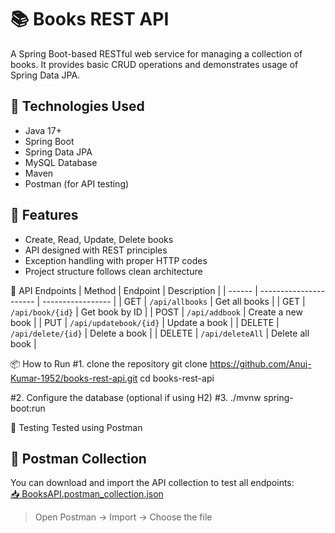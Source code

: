 # 📚 Books REST API 

A Spring Boot-based RESTful web service for managing a collection of books. It provides basic CRUD operations and demonstrates usage of Spring Data JPA.

## 🔧 Technologies Used
- Java 17+
- Spring Boot
- Spring Data JPA
- MySQL Database
- Maven
- Postman (for API testing)

## 🚀 Features
- Create, Read, Update, Delete books
- API designed with REST principles
- Exception handling with proper HTTP codes
- Project structure follows clean architecture

📮 API Endpoints
| Method | Endpoint               | Description       |
| ------ | ---------------------- | ----------------- |
| GET    | `/api/allbooks`        | Get all books     |
| GET    | `/api/book/{id}`       | Get book by ID    |
| POST   | `/api/addbook`         | Create a new book |
| PUT    | `/api/updatebook/{id}` | Update a book     |
| DELETE | `/api/delete/{id}`     | Delete a book     |
| DELETE | `/api/deleteAll`       | Delete all book   |


📦 How to Run
#1. clone the repository
git clone https://github.com/Anuj-Kumar-1952/books-rest-api.git
cd books-rest-api

#2. Configure the database (optional if using H2)
#3. ./mvnw spring-boot:run

🧪 Testing
Tested using Postman
## 📩 Postman Collection
You can download and import the API collection to test all endpoints:  
[📥 BooksAPI.postman_collection.json](BooksAPI.postman_collection.json)
> Open Postman → Import → Choose the file
